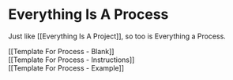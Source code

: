 # Everything Is A Process

Just like [[Everything Is A Project]], so too is Everything a Process. 

[[Template For Process - Blank]]  
[[Template For Process - Instructions]]  
[[Template For Process - Example]]  


